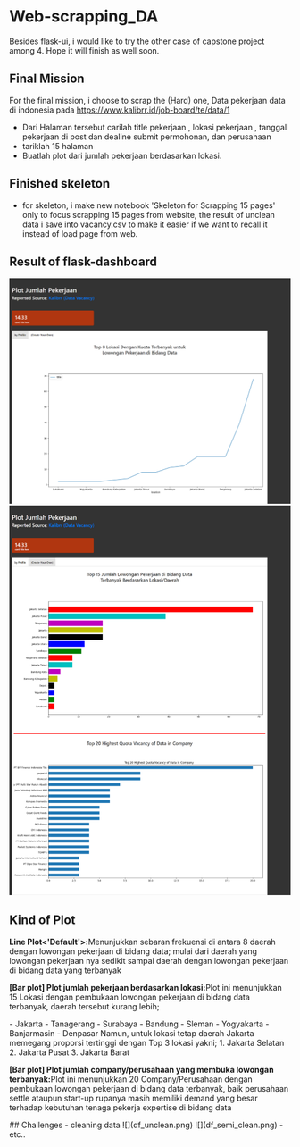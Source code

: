 # Web-scrapping_DA
Besides flask-ui, i would like to try the other case of capstone project among 4. Hope it will finish as well soon.

## Final Mission
For the final mission, i choose to scrap the (Hard) one, Data pekerjaan data di indonesia pada  https://www.kalibrr.id/job-board/te/data/1
- Dari Halaman tersebut carilah title pekerjaan , lokasi pekerjaan , tanggal pekerjaan di post dan dealine submit permohonan, dan perusahaan
- tariklah 15 halaman
- Buatlah plot dari jumlah pekerjaan berdasarkan lokasi.
## Finished skeleton
- for skeleton, i make new notebook 'Skeleton for Scrapping 15 pages' only to focus scrapping 15 pages from website, the result of unclean data i save into vacancy.csv to make it easier if we want to recall it instead of load page from web.

## Result of flask-dashboard
![](page1.png)
![](page2.png)

## Kind of Plot
<p><b>Line Plot<'Default'>:</b>Menunjukkan sebaran frekuensi di antara 8 daerah dengan lowongan pekerjaan di bidang data; mulai dari daerah yang lowongan pekerjaan nya sedikit sampai daerah dengan lowongan pekerjaan di bidang data yang terbanyak </p>
<p><b>[Bar plot] Plot jumlah pekerjaan berdasarkan lokasi:</b>Plot ini menunjukkan 15 Lokasi dengan pembukaan lowongan pekerjaan di bidang data terbanyak, daerah tersebut kurang lebih;</p> 
- Jakarta
- Tanagerang
- Surabaya
- Bandung
- Sleman
- Yogyakarta
- Banjarmasin
- Denpasar
Namun, untuk lokasi tetap daerah Jakarta memegang proporsi tertinggi dengan Top 3 lokasi yakni;
1. Jakarta Selatan
2. Jakarta Pusat
3. Jakarta Barat 
<p><b>[Bar plot] Plot jumlah company/perusahaan yang membuka lowongan terbanyak:</b>Plot ini menunjukkan 20 Company/Perusahaan dengan pembukaan lowongan pekerjaan di bidang data terbanyak, baik perusahaan settle ataupun start-up rupanya masih memiliki demand yang besar terhadap kebutuhan tenaga pekerja expertise di bidang data</p> 
## Challenges
- cleaning data
![](df_unclean.png)
![](df_semi_clean.png)
- etc..